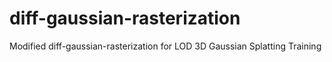 # diff-gaussian-rasterization
Modified diff-gaussian-rasterization for LOD 3D Gaussian Splatting Training
